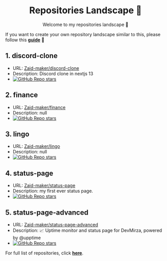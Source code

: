 <h1 align="center">Repositories Landscape 💎</h1>
<p align="center">Welcome to my repositories landscape 👋</p>

If you want to create your own repository landscape similar to this, please follow this [**guide**](./create-repo-landscape.md) 📖

## 1. discord-clone
- URL: <a href="https://github.com/Zaid-maker/discord-clone">Zaid-maker/discord-clone</a>
- Description: Discord clone in nextjs 13
- <a href="https://github.com/Zaid-maker/discord-clone/stargazers"><img alt="GitHub Repo stars" src="https://img.shields.io/github/stars/Zaid-maker/discord-clone"/></a>
## 2. finance
- URL: <a href="https://github.com/Zaid-maker/finance">Zaid-maker/finance</a>
- Description: null
- <a href="https://github.com/Zaid-maker/finance/stargazers"><img alt="GitHub Repo stars" src="https://img.shields.io/github/stars/Zaid-maker/finance"/></a>
## 3. lingo
- URL: <a href="https://github.com/Zaid-maker/lingo">Zaid-maker/lingo</a>
- Description: null
- <a href="https://github.com/Zaid-maker/lingo/stargazers"><img alt="GitHub Repo stars" src="https://img.shields.io/github/stars/Zaid-maker/lingo"/></a>
## 4. status-page
- URL: <a href="https://github.com/Zaid-maker/status-page">Zaid-maker/status-page</a>
- Description: my first ever status page.
- <a href="https://github.com/Zaid-maker/status-page/stargazers"><img alt="GitHub Repo stars" src="https://img.shields.io/github/stars/Zaid-maker/status-page"/></a>
## 5. status-page-advanced
- URL: <a href="https://github.com/Zaid-maker/status-page-advanced">Zaid-maker/status-page-advanced</a>
- Description: 📈 Uptime monitor and status page for DevMirza, powered by @upptime
- <a href="https://github.com/Zaid-maker/status-page-advanced/stargazers"><img alt="GitHub Repo stars" src="https://img.shields.io/github/stars/Zaid-maker/status-page-advanced"/></a>

For full list of repositories, click [**here**](https://github.com/Zaid-maker?tab=repositories&q=&type=&language=&sort=stargazers).
